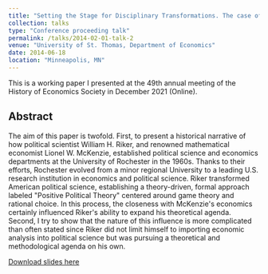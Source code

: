 ```yaml
---
title: "Setting the Stage for Disciplinary Transformations. The case of the University of Rochester in the 1960s"
collection: talks
type: "Conference proceeding talk"
permalink: /talks/2014-02-01-talk-2
venue: "University of St. Thomas, Department of Economics"
date: 2014-06-18
location: "Minneapolis, MN"
---
```

This is a working paper I presented at the 49th annual meeting of the History of Economics Society in December 2021 (Online).

## Abstract

The aim of this paper is twofold. First, to present a historical narrative of how political scientist William H. Riker, and renowned mathematical economist Lionel W. McKenzie, established political science and economics departments at the University of Rochester in the 1960s. Thanks to their efforts, Rochester evolved from a minor regional University to a leading U.S. research institution in economics and political science. Riker transformed American political science, establishing a theory-driven, formal approach labeled "Positive Political Theory" centered around game theory and rational choice. In this process, the closeness with McKenzie's economics certainly influenced Riker's ability to expand his theoretical agenda. Second, I try to show that the nature of this influence is more complicated than often stated since Riker did not limit himself to importing economic analysis into political science but was pursuing a theoretical and methodological agenda on his own.

[Download slides here](http//:gianludam.github.io/files/SlidesHES2022.pdf)
